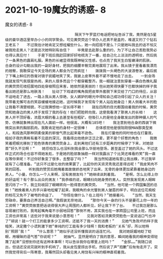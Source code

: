 # 2021-10-19魔女的诱惑- 8



魔女的诱惑- 8



                
									隔天下午罗蓝打电话把地址告诉了我，竟然是在5星级的豪华酒店里举办小小的同学聚会。可见黄荧荧这个举办人还真不是盖的，难道又钓了个钻石王老五？　　不过我估计她肯定又想炫耀些什么，她一向招摇不是么？只是她叫我去的话不怕又被我抢走男人？还是这次她特别有自信？　　毕竟是去赴那么重的约，为了不让自己丢脸我势必也得认真应付！　　于是下班后我赶回家好好地梳洗了一番，给自己化上淡淡的透明妆，然后挑了一条黑色的露肩礼服。黑色的长裙显得我既神秘又性感，也点亮了我天生白皙嫩滑的肌肤。　　合身的设计勾勒出我的一副好身材，把我的细腰丰臀完美地展现了出来。我从镜子里看着我漂亮的翘臀，我敢保证今天全场的男人都会为它而疯狂！　　拨拨我一头褐色的大波浪卷发，最后抿了下嘴上鲜红的唇膏对镜子妩媚地笑了笑，我披上皮草外套不紧不慢地走了出去。　　一到会场我就发现气氛很是热闹，来的人很多而且个个都穿戴整齐。我一眼就注意到穿着一袭白色晚礼服的黄荧荧花枝招展地四处穿梭照应来客，她依然是美丽的！但从她笑得快要下巴都快掉的样子我看出她还是那么地肤浅！　　扯动了下戏谑的嘴角我把皮草外套脱下来交给了门口的侍应，从容不迫地走了进去，一路上我从男人惊艳、女人嫉妒的眼光中得知自己成功得引起了众人的关注！我带着无懈可击的笑容缓缓地接近她，这时候我才发现有个男人站在她身边！男人侧着大半的脸让我看不清楚相貌，不过我猜想他一定长得不赖！　　就在四周的目光都围绕着我的时候，黄荧荧和她身边的男人终于发现了我的存在！他们把脸转向我，这使我看清了那男人的长相！　　这男人并不顶好看，浓眉大眼的看上去甚至有些粗矿。但吸引人的是他全身散发出的那种摄人的气势，仿佛就象神出现在凡人面前一样。他很高，大概有185吧！　　我注意到他合身的西装下微微突出来的胸部肌肉，我敢肯定他的身材一定很棒！　　总体感觉他是很阳刚很MAN那类型男人，和段逸风那种阴柔俊美的邪佞气质比起来毫不逊色。　　我在打量他的同时他也在打量我，暗如子夜的黑眸有着不见底的深沉，我看得出他绝非泛泛之辈，更不是个好惹的角色！　　我微笑着把眼光移到了脸色铁青的黄荧荧身上，走到离他们还有三步距离的时候停了下来，对她颔首“好久不见啊！”　　她恐怕怎么也没料到我会那么华丽地登场，甚至盖过了她的风头。不过这样正式的场合也容不得她发彪，于是她的脸部象抽筋一样对我露出了个比哭还难看的笑“我一直在等你来呢！不过你好象变了很多，去整容了吗？”　　我当然知道她有意让我出糗，不过我早就有了心理准备。“这只不过是化妆的效果罢了，比起你的天资灵秀我还差得远呢！”我皮笑肉不笑的回答。　　听到我的赞赏后她掩着面故做娇态地笑了出来，无骨的身体更加紧靠着她身边的男人。“小曼，你怎么一个人来啊，没有男朋友吗？”她继续讽刺着我。　　“是啊，怎么比得上你的好运呢？有个那么出众的男友！”我恭维的说，眼睛扫向她身旁的男人。突然我发现男人眼眸里闪烁了一下，我立刻收回了眼睛转向一脸得意的黄荧荧。　　“当然，他可是一个跨国集团的总裁！”她挽着男人的手兴奋地炫耀了起来，我眼角的余光瞥到男人皱眉的样子，明白这位花痴般的校花又免不了被甩的命运了。　　“你现在做什么？在上班吗？”她接着问。　　“当然，我天生劳碌命，要靠自己养活自己啊。”我假装无奈地说。　　“那你今天一身的行头不是要花上你一年的工资啊？”黄荧荧故意把话说得很大声让周围的人都听见，好让我下不了台。　　不过我岂是那么容易被打败的，我弯起嘴角毫不示弱地回答“那倒不用，其实我也在一家跨国公司里上班，而且工资也非常高！这些对于我来说是小意思啦！”　　见我对答如流黄荧荧脸色一变说话口气也冲了“胡说！就一个打工的能拿多少工资啊，还抵不了我一天的消费！”　　见她气急败坏的样子我暗笑，决定撒个小谎刺激下她“单纯的打工能有多少钱啊！我和老板的‘关系’好，所以他特别‘照顾’我！”　　“什么意思？”她似乎还没听懂我说的话连忙问。　　我对她妩媚地眨了眨眼，用暧昧的语气答“你说呢？”　　她抽气，显然是明白了我的意思，瞬间她看我的眼神变得轻蔑了起来“没想到你还有这种本事啊！可以告诉我你在哪里上班吗？”　　“金邸……”我随口说出，但话还没说完就听到手机响了，我从皮包里捞出手机，然后说了声“抱歉”后匆匆走开了。突然我觉得背后一阵寒意，我蓦然回头却看见男人用饶有兴味的眼神直视着我。 
									
								
            

